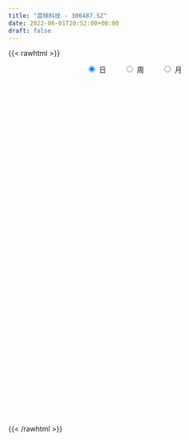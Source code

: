 ```yaml
---
title: "蓝晓科技 - 300487.SZ"
date: 2022-06-01T20:52:00+08:00
draft: false
---
```

{{< rawhtml >}}
    <div style="text-align: center">
        <label style="padding: 1rem;"><input style="margin-right: .5rem" type="radio" name="period" value="D" checked onclick="period_change(this)">日</label>
        <label style="padding: 1rem;"><input style="margin-right: .5rem" type="radio" name="period" value="W" onclick="period_change(this)">周</label>
        <label style="padding: 1rem;"><input style="margin-right: .5rem" type="radio" name="period" value="M" onclick="period_change(this)">月</label>
    </div>
    <div id="chart" style="height: 700px;"></div> 
    <script type="text/javascript">
        const D_v = [114498.99,100311.75,147944.55,95853.86,79304.68,119587.84,95686.63,114586.66,89251.21,62054.73,85224.21,63171.12,60926.54,47032.12,80107.18,76719.4,34357.81,42744.27,44156.99,45708.18,32658.86,43012.79,118426.34,130084.79,93313.75,105954.75,90252.84,59513.84,88382.6,102360.39,106348.4,113520.11,87802.78,83809.76,100809.7,88417.28,84600.89,52887.78,55228.02,85819.55,56858.49,46135.42,90050.79,93950.81,72737.09,58784.9,86623.64,74535.89,52187.47,58615.54,108465.45,93866.81,66462.56,49807.75,51938.52,71746.1,84319.09,46334.32,53462.08,129912.55,66948.28,71185.25,62251.58,108034.22,106673.92,112656.55,58395.36,207100.11,135040.38,108127.91,104306.79,56679.83,104930.89,67011.51,57835.28,45292.82,44042.7,71178.13,42953.11,53614.19,40679.64,51925.72,56331.89,57437.08,30854.55,42629.06,51355.26,35273.5,41367.78,23854.84,43079.79,40144.45,28739.52,22425.0,30828.08,19473.0,20566.33,37879.51,52622.73,37358.19,45221.58,45509.29,30453.88,27669.43,41200.4,25634.7,25823.16,20768.0,20925.71,27827.5,21039.15,16936.0,18949.33,36327.6,30817.52,33611.26,35956.7,56872.23,50666.27,26132.71,77433.47,73284.92,52905.35,45745.41,35836.55,25567.4,18683.63,81517.69,41041.94,25716.35,27705.0,22568.81,19216.86,19691.31,38752.14,24475.68,29021.0,48532.99,32715.06,32653.9,17434.46,16005.0,16730.2,17670.03,16360.69,15511.42,26673.36,21367.53,14047.01,64953.9,72983.14,50210.26,59617.89,118385.53,53710.0,38101.55,40174.12,31449.75,65525.32,34273.63,55840.49,49624.38,40609.76,26482.47,42797.83,23542.57,24429.13,26133.8,21483.88,30468.12,26232.02,21797.06,20431.0,39538.5,26595.81,22392.57,24748.4,26739.02,19907.5,24126.86,30667.05,16383.13,16967.33,58482.99,44907.4,41680.64,25956.57,27634.0,22875.0,18278.0,25841.54,26390.42,21724.99,27864.1,37273.39,29313.72,20555.48,15809.74,20673.53,30743.94,25748.01,18947.32,18265.85,17885.41,9098.98,19386.43,13704.45,15823.64,15310.96,17054.8,17454.46,18897.3,27616.12,31528.23,19441.59,34119.71,17505.0,17469.59,14731.0,13098.68,16829.95,18260.95,11865.06,18366.02,15397.55,33542.78,26415.96,36874.57,37134.29,38665.68,27452.49,23445.7,20686.26,19052.26,22948.5,16431.0,10997.79,14979.82,25883.48,17729.91,11413.34,12886.38,20157.25,20157.41,17200.92,18124.53,17886.37,15059.62,15901.38,32023.09]
const D_histogram = [0.0,0.0097066667,-0.1172577246,-0.1604757961,-0.2253892992,-0.1045811929,0.0619619275,-0.0344449804,-0.2512900738,-0.3683612043,-0.2306502562,-0.0572625671,-0.0852824007,-0.0640061206,-0.041493868,-0.1340813203,-0.2274027352,-0.3794893797,-0.3135415077,-0.1676915674,-0.0777755035,-0.0418002031,0.5401139197,0.9203902931,0.898282785,1.2563366957,1.4372100105,1.4832768065,1.4559719653,1.3816345068,1.4799232758,1.1178151162,0.9878097878,0.8944736135,0.8794268427,0.7311904076,0.3786697331,-0.0284352378,-0.1615437004,-0.1731021273,-0.3460572363,-0.4432235426,-0.2126670698,0.1511991066,0.1739599777,0.013905535,-0.4507653514,-0.8259049017,-0.8268513306,-0.6653486939,-0.2638800603,-0.3779716532,-0.2698706171,-0.3236628692,-0.3937271888,-0.4258455529,-0.7568300009,-0.8723840232,-0.8139895702,-0.5229780279,-0.4449920992,-0.5767801373,-0.4908750378,-0.0701298914,0.1917156639,0.3000379122,0.3036600829,1.0411136122,1.0794653271,1.0630656942,0.7815143925,0.5717895446,-0.02484959,-0.3110902725,-0.7191274215,-0.9321734513,-0.9733275383,-0.8076108428,-0.8143367865,-0.679484821,-0.6788354431,-0.5602861492,-0.3643147942,-0.520123632,-0.5499259196,-0.6891381678,-0.8702912005,-0.9926447001,-1.1659150161,-1.2443016677,-1.4034801086,-1.1943867726,-1.0693951376,-0.9259396398,-0.8541531438,-0.6873902644,-0.4741955913,-0.1831983852,0.269055936,0.6419639354,0.900565641,0.9035497154,0.930653603,1.0171327739,1.0519060742,0.962492921,0.7465474258,0.5899391498,0.4841456577,0.3025549468,0.1173854238,0.0104858503,-0.0701171068,0.0478092913,0.185740376,0.2029246425,0.3033801618,0.5245270486,0.506917515,0.3567798588,0.5934008407,0.8531022604,0.9103541882,0.9976524779,0.904037802,0.7794005259,0.6489659662,0.795635853,0.8408335564,0.7407338669,0.5146288803,0.2794488604,0.1623681166,-0.031435613,-0.3777323334,-0.4406052717,-0.6036905793,-0.4770185055,-0.3164199572,-0.2057021296,-0.2149232331,-0.2361625645,-0.3017714582,-0.3855685084,-0.4746451992,-0.4618773136,-0.3908077199,-0.4628565835,-0.4696017329,-0.1273097048,0.1297169486,0.3144579997,0.5327460758,0.7044118385,0.6670449846,0.5354814881,0.2329504754,0.0154145529,0.1239366622,0.1778937883,0.3568581438,0.6044008464,0.7553563408,0.8399478125,0.635900064,0.426009837,0.1361888609,0.1165699077,-0.0721835815,-0.3319289421,-0.5765383309,-0.7598778701,-0.9040399828,-1.1908547202,-1.203306103,-1.1770301685,-1.128557776,-1.0707941729,-0.9346148108,-0.7052251395,-0.3698778665,-0.1963593546,0.0083589847,0.4469350374,0.7170385817,0.565414582,0.4767650844,0.4045034193,0.2307374094,0.1216428207,-0.1034828254,-0.3689967749,-0.5959962306,-0.8786627643,-0.9903081092,-0.9460437607,-0.8384861258,-0.8231561506,-0.8484844996,-0.7441745639,-0.6436025784,-0.5825936458,-0.4302344027,-0.3405693884,-0.2552080522,-0.1561305092,-0.1349358061,-0.2094683358,-0.1928292929,-0.1063702755,-0.1267923843,-0.1197934307,-0.2230239707,-0.2769010847,-0.3306526902,-0.5271200691,-0.5798804801,-0.6429629742,-0.6628981463,-0.6299719609,-0.4825679565,-0.3051384797,-0.216068056,-0.2280057036,-0.2433061957,-0.4006501402,-0.5528321212,-0.292793572,-0.0212775236,0.3007791986,0.4673182036,0.6217640174,0.7646177052,0.9214281175,1.0643938154,1.1528129577,1.1587460463,1.1210286008,1.2271137212,1.1742788054,1.0997611871,1.0583188985,1.0606294745,0.8412143869,0.6603469348,0.6072091791,0.4951007696,0.3879976317,0.3399500475,0.3709110598]
const D_fast = [0.0,0.0121333333,-0.1441454891,-0.2274825096,-0.3487433376,-0.2540805294,-0.0720469272,-0.1770650802,-0.456732692,-0.6658941236,-0.5858457395,-0.4267736923,-0.476114126,-0.4708393761,-0.4587005905,-0.5848083728,-0.7349804716,-0.9819394609,-0.9943769659,-0.8904499174,-0.8199777294,-0.7944524797,-0.077509877,0.5328640697,0.7353272578,1.4074653425,1.9476411599,2.3645271574,2.7012153076,2.9722864759,3.4405560638,3.3579016833,3.4748488018,3.6051310309,3.8099409707,3.8445021375,3.5866488963,3.1724351159,2.9989407282,2.9441067695,2.6846373514,2.4766651595,2.6540548648,3.0557208179,3.1219716834,2.9653936244,2.3880314002,1.8064156244,1.5987563628,1.5939218261,1.9294204446,1.7208359384,1.7614693203,1.6267613508,1.458265234,1.3196854817,0.7994935336,0.4658435054,0.3207405659,0.4810076012,0.4477455051,0.1717624327,0.1349487727,0.5381614462,0.8479359176,1.0312676439,1.1108048353,2.1085367677,2.4167548143,2.666121605,2.5799489014,2.5131714396,1.9103199075,1.546306657,0.9584876526,0.51239826,0.2279122884,0.1917262732,-0.0185838671,-0.0536031068,-0.2226625897,-0.2441848331,-0.1392921767,-0.4251319225,-0.59241569,-0.9039124801,-1.302638313,-1.6731529876,-2.1379020577,-2.5273641261,-3.0374125942,-3.1269159514,-3.2692731007,-3.3573025129,-3.4990543028,-3.5041389896,-3.4094932143,-3.1642956045,-2.6447772993,-2.111378316,-1.6276352002,-1.3987636969,-1.1389964086,-0.7982340441,-0.5004842254,-0.3492741482,-0.378582787,-0.3877062756,-0.3724633533,-0.4784153275,-0.6342384945,-0.7385166054,-0.8366488392,-0.7067701183,-0.5224039396,-0.4544885125,-0.2781879527,0.0740906962,0.1832105414,0.1222678498,0.5072390419,0.9802160267,1.2650565016,1.6017679108,1.7341626853,1.8043755407,1.8361824726,2.1817613227,2.4371674152,2.5222511924,2.4248034258,2.259485621,2.1829969064,1.9813342736,1.5406044698,1.3675802136,1.0535722612,1.0609897086,1.1424832675,1.2017755628,1.138823651,1.0585436785,0.9174919202,0.737302743,0.5295647524,0.4268633095,0.4002309733,0.2124679637,0.0883223812,0.3987869831,0.6882428736,0.9515984247,1.3030730197,1.650841742,1.7802361342,1.7825430098,1.5382496159,1.3245673316,1.4640736065,1.5625041797,1.8306830711,2.2293259853,2.5691205649,2.8636989898,2.8186262573,2.7152384895,2.4594647286,2.4689882524,2.2621888678,1.9194612717,1.5307173002,1.1574082934,0.7872361851,0.2027077676,-0.1105701409,-0.3785517485,-0.6122188001,-0.8221537402,-0.9196280809,-0.8665446944,-0.623666888,-0.4992382147,-0.2924301292,0.2578796828,0.7072428725,0.6969725183,0.7275142918,0.7563784815,0.640296824,0.5616129405,0.310616588,-0.0471465552,-0.4231450686,-0.9254772933,-1.2846996655,-1.4769462572,-1.5790101537,-1.7694692162,-2.0069186901,-2.0886523953,-2.1489810545,-2.2336205333,-2.1888198909,-2.1842972237,-2.1627379006,-2.1026929848,-2.1152322333,-2.242131847,-2.2737001272,-2.2138336787,-2.2659538836,-2.2889032877,-2.4478898204,-2.5709922056,-2.7074069836,-3.0356543798,-3.2333849109,-3.4572081485,-3.6428678572,-3.7674346619,-3.7406726467,-3.6395277898,-3.6044743801,-3.6734134536,-3.7495404946,-4.0070469742,-4.2974369855,-4.1105968293,-3.8444001618,-3.4471486399,-3.1637800841,-2.8538932659,-2.5198851517,-2.1327177101,-1.7236535583,-1.3470311766,-1.0514115764,-0.8088718717,-0.396008321,-0.1552735355,0.045149143,0.268286579,0.5357545237,0.5266430327,0.5108623144,0.6095268534,0.6211936364,0.6110899064,0.6480298341,0.7717186113]
const D_slow = [0.0,0.0024266667,-0.0268877645,-0.0670067135,-0.1233540383,-0.1494993365,-0.1340088547,-0.1426200998,-0.2054426182,-0.2975329193,-0.3551954833,-0.3695111251,-0.3908317253,-0.4068332554,-0.4172067224,-0.4507270525,-0.5075777363,-0.6024500813,-0.6808354582,-0.72275835,-0.7422022259,-0.7526522767,-0.6176237967,-0.3875262234,-0.1629555272,0.1511286467,0.5104311494,0.881250351,1.2452433423,1.590651969,1.960632788,2.240086567,2.487039014,2.7106574174,2.930514128,3.1133117299,3.2079791632,3.2008703537,3.1604844286,3.1172088968,3.0306945877,2.9198887021,2.8667219346,2.9045217113,2.9480117057,2.9514880894,2.8387967516,2.6323205262,2.4256076935,2.25927052,2.1933005049,2.0988075916,2.0313399374,1.9504242201,1.8519924229,1.7455310346,1.5563235344,1.3382275286,1.1347301361,1.0039856291,0.8927376043,0.74854257,0.6258238105,0.6082913377,0.6562202536,0.7312297317,0.8071447524,1.0674231555,1.3372894872,1.6030559108,1.7984345089,1.9413818951,1.9351694976,1.8573969294,1.6776150741,1.4445717112,1.2012398267,0.999337116,0.7957529194,0.6258817141,0.4561728534,0.3161013161,0.2250226175,0.0949917095,-0.0424897704,-0.2147743123,-0.4323471125,-0.6805082875,-0.9719870415,-1.2830624584,-1.6339324856,-1.9325291788,-2.1998779632,-2.4313628731,-2.644901159,-2.8167487251,-2.935297623,-2.9810972193,-2.9138332353,-2.7533422514,-2.5282008412,-2.3023134123,-2.0696500116,-1.8153668181,-1.5523902995,-1.3117670693,-1.1251302128,-0.9776454254,-0.856609011,-0.7809702743,-0.7516239183,-0.7490024557,-0.7665317324,-0.7545794096,-0.7081443156,-0.657413155,-0.5815681145,-0.4504363524,-0.3237069736,-0.2345120089,-0.0861617988,0.1271137663,0.3547023134,0.6041154329,0.8301248834,1.0249750148,1.1872165064,1.3861254696,1.5963338588,1.7815173255,1.9101745455,1.9800367606,2.0206287898,2.0127698865,1.9183368032,1.8081854853,1.6572628404,1.5380082141,1.4589032248,1.4074776924,1.3537468841,1.294706243,1.2192633784,1.1228712513,1.0042099515,0.8887406231,0.7910386932,0.6753245473,0.5579241141,0.5260966879,0.558525925,0.637140425,0.7703269439,0.9464299035,1.1131911497,1.2470615217,1.3052991405,1.3091527787,1.3401369443,1.3846103914,1.4738249273,1.6249251389,1.8137642241,2.0237511772,2.1827261932,2.2892286525,2.3232758677,2.3524183447,2.3343724493,2.2513902138,2.107255631,1.9172861635,1.6912761678,1.3935624878,1.092735962,0.7984784199,0.5163389759,0.2486404327,0.01498673,-0.1613195549,-0.2537890215,-0.3028788602,-0.300789114,-0.1890553546,-0.0097957092,0.1315579363,0.2507492074,0.3518750622,0.4095594146,0.4399701198,0.4140994134,0.3218502197,0.172851162,-0.046814529,-0.2943915563,-0.5309024965,-0.7405240279,-0.9463130656,-1.1584341905,-1.3444778315,-1.5053784761,-1.6510268875,-1.7585854882,-1.8437278353,-1.9075298484,-1.9465624756,-1.9802964272,-2.0326635111,-2.0808708344,-2.1074634032,-2.1391614993,-2.169109857,-2.2248658497,-2.2940911208,-2.3767542934,-2.5085343107,-2.6535044307,-2.8142451743,-2.9799697108,-3.1374627011,-3.2581046902,-3.3343893101,-3.3884063241,-3.44540775,-3.5062342989,-3.606396834,-3.7446048643,-3.8178032573,-3.8231226382,-3.7479278385,-3.6310982876,-3.4756572833,-3.284502857,-3.0541458276,-2.7880473737,-2.4998441343,-2.2101576227,-1.9299004725,-1.6231220422,-1.3295523409,-1.0546120441,-0.7900323195,-0.5248749509,-0.3145713541,-0.1494846204,0.0023176743,0.1260928668,0.2230922747,0.3080797866,0.4008075515]
const D_data = [['2021-05-21', 47.5535, 46.4227, 45.8011, 48.8959],['2021-05-24', 45.6358, 46.5748, 45.6291, 47.7651],['2021-05-25', 46.2904, 44.4983, 42.6864, 46.9517],['2021-05-26', 44.3, 44.9679, 43.2948, 45.5498],['2021-05-27', 44.9679, 44.2338, 41.6614, 44.9679],['2021-05-28', 44.6504, 46.5616, 44.042, 48.4066],['2021-05-31', 47.2162, 47.8775, 46.4888, 49.5704],['2021-06-01', 48.5719, 44.7629, 44.1479, 50.1259],['2021-06-02', 44.0751, 42.2632, 41.3307, 44.0751],['2021-06-03', 42.6004, 42.3227, 41.377, 43.7511],['2021-06-04', 42.607, 45.2853, 42.0582, 46.6145],['2021-06-07', 46.0722, 46.4095, 44.4587, 47.203],['2021-06-08', 46.2971, 44.1677, 43.5659, 46.6674],['2021-06-09', 44.3925, 44.6504, 43.5725, 44.8224],['2021-06-10', 46.2904, 44.6835, 44.247, 46.7533],['2021-06-11', 42.984, 42.9179, 40.848, 43.1229],['2021-06-15', 42.6666, 42.1904, 41.4498, 42.984],['2021-06-16', 42.1243, 40.4645, 40.4182, 42.5541],['2021-06-17', 40.5835, 42.5938, 40.5835, 43.3345],['2021-06-18', 43.103, 43.8767, 41.7804, 44.3661],['2021-06-21', 43.6982, 43.6122, 42.6533, 44.624],['2021-06-22', 44.2206, 43.1229, 41.992, 44.2867],['2021-06-23', 43.9759, 51.7461, 43.9759, 51.7461],['2021-06-24', 53.6973, 52.3451, 50.1378, 55.6991],['2021-06-25', 52.186, 48.9645, 47.725, 52.8687],['2021-06-28', 49.0308, 55.5068, 49.0308, 56.8657],['2021-06-29', 55.3676, 55.878, 53.7901, 56.8723],['2021-06-30', 55.6792, 56.0769, 53.3592, 56.2691],['2021-07-01', 57.1043, 56.5409, 56.0636, 64.7138],['2021-07-02', 56.5475, 57.0181, 54.7578, 60.9024],['2021-07-05', 57.6743, 60.6505, 56.6801, 63.4676],['2021-07-06', 59.9612, 55.5068, 54.3535, 60.1203],['2021-07-07', 52.8289, 58.2643, 52.2324, 59.8419],['2021-07-08', 59.0531, 59.2453, 57.6743, 62.8048],['2021-07-09', 59.7623, 61.0482, 58.5162, 63.3019],['2021-07-12', 59.59, 60.0142, 56.3487, 60.9753],['2021-07-13', 58.9934, 56.9916, 54.7181, 59.7888],['2021-07-14', 56.342, 54.844, 54.5391, 56.6734],['2021-07-15', 55.1224, 57.1905, 53.5581, 57.5882],['2021-07-16', 56.342, 58.6355, 55.2152, 62.6258],['2021-07-19', 59.5767, 56.342, 55.7057, 59.6297],['2021-07-20', 55.414, 56.6668, 54.2872, 57.2302],['2021-07-21', 56.6668, 61.2869, 56.0835, 62.8379],['2021-07-22', 61.8768, 64.959, 59.2983, 67.4049],['2021-07-23', 64.4155, 62.2811, 62.016, 67.0205],['2021-07-26', 62.9771, 60.1136, 58.947, 64.2962],['2021-07-27', 59.9347, 54.8374, 54.7512, 62.8379],['2021-07-28', 53.1338, 53.5581, 49.7202, 55.0163],['2021-07-29', 54.4861, 56.9253, 54.3535, 57.5882],['2021-07-30', 56.3221, 59.1326, 56.3221, 59.9744],['2021-08-02', 60.9621, 63.6135, 60.8494, 70.6993],['2021-08-03', 61.3134, 57.9793, 57.0446, 62.5927],['2021-08-04', 58.019, 60.7831, 57.3363, 61.7111],['2021-08-05', 60.7234, 58.947, 57.9395, 60.75],['2021-08-06', 58.9271, 58.3902, 57.7009, 60.7301],['2021-08-09', 57.0844, 58.5162, 54.1082, 58.7216],['2021-08-10', 57.1109, 53.5448, 52.9085, 58.3571],['2021-08-11', 55.1356, 54.5855, 53.1935, 55.4207],['2021-08-12', 54.3535, 56.11, 53.0477, 57.5816],['2021-08-13', 55.8383, 59.59, 55.2483, 66.0395],['2021-08-16', 59.7358, 57.6677, 56.7265, 60.6505],['2021-08-17', 57.5749, 54.5987, 54.0883, 58.1847],['2021-08-18', 54.4993, 56.8723, 54.4993, 58.4631],['2021-08-19', 56.0239, 62.3077, 55.1555, 62.4932],['2021-08-20', 58.5361, 62.3077, 58.5361, 63.05],['2021-08-23', 64.2962, 61.6846, 61.3134, 65.2573],['2021-08-24', 61.5255, 61.0284, 59.1923, 62.3739],['2021-08-25', 61.9762, 72.9132, 61.7973, 73.2314],['2021-08-26', 70.2618, 67.279, 66.6162, 71.2892],['2021-08-27', 66.5167, 67.7231, 65.2905, 69.5791],['2021-08-30', 67.9286, 64.5746, 63.3682, 68.2733],['2021-08-31', 64.2896, 64.9524, 62.427, 64.959],['2021-09-01', 65.6882, 58.4101, 58.198, 66.1522],['2021-09-02', 57.5352, 60.0407, 56.9253, 61.4327],['2021-09-03', 58.9802, 56.468, 54.3535, 59.928],['2021-09-06', 57.0049, 56.7861, 53.7635, 57.3297],['2021-09-07', 56.3487, 57.6743, 55.7521, 57.9859],['2021-09-08', 57.0049, 60.0473, 56.9386, 62.586],['2021-09-09', 59.6563, 57.7937, 57.0712, 61.3863],['2021-09-10', 57.2501, 59.4176, 55.593, 60.0672],['2021-09-13', 59.0597, 57.6346, 56.5541, 59.3182],['2021-09-14', 57.0049, 58.9934, 55.414, 60.3324],['2021-09-15', 59.6563, 60.4848, 57.734, 61.4924],['2021-09-16', 59.6496, 55.8515, 55.825, 59.696],['2021-09-17', 55.6726, 56.5011, 54.9368, 57.2568],['2021-09-22', 56.9717, 54.1546, 53.6906, 56.9717],['2021-09-23', 54.4662, 52.0865, 52.0335, 55.0097],['2021-09-24', 52.7494, 51.1718, 50.7741, 52.988],['2021-09-27', 51.132, 48.7458, 47.957, 52.0335],['2021-09-28', 48.5005, 48.1227, 47.8974, 49.6009],['2021-09-29', 47.725, 45.1929, 44.888, 48.0564],['2021-09-30', 45.8889, 48.6464, 45.6702, 48.9513],['2021-10-08', 49.1104, 47.2942, 47.0489, 49.5942],['2021-10-11', 47.4864, 47.1218, 46.1474, 48.7789],['2021-10-12', 47.1947, 45.7298, 44.4174, 47.5129],['2021-10-13', 45.942, 46.5584, 45.4713, 46.8633],['2021-10-14', 46.3861, 47.2942, 45.7762, 48.2951],['2021-10-15', 47.6919, 48.9513, 46.3993, 49.4153],['2021-10-18', 49.3357, 52.6036, 49.0507, 53.2664],['2021-10-19', 51.8943, 53.8099, 51.6491, 54.1414],['2021-10-20', 52.5307, 54.3336, 51.9937, 55.8979],['2021-10-21', 54.8838, 52.2191, 51.7551, 55.5466],['2021-10-22', 52.4379, 53.0278, 51.4701, 54.612],['2021-10-25', 53.0278, 54.5855, 52.9946, 54.95],['2021-10-26', 54.3535, 54.8572, 54.2209, 57.3363],['2021-10-27', 54.5523, 53.7569, 53.2266, 55.3478],['2021-10-28', 54.0419, 51.8545, 51.5894, 54.4728],['2021-10-29', 52.4047, 51.9739, 51.132, 53.1604],['2021-11-01', 52.1793, 52.1992, 51.1055, 52.6964],['2021-11-02', 52.3649, 50.6681, 50.0317, 53.7304],['2021-11-03', 50.9398, 49.687, 49.3954, 50.9398],['2021-11-04', 49.9654, 49.8196, 49.4352, 50.509],['2021-11-05', 49.6473, 49.5081, 48.8651, 50.6879],['2021-11-08', 49.1766, 51.9805, 49.0043, 52.3583],['2021-11-09', 51.9871, 52.9151, 51.0459, 53.2929],['2021-11-10', 52.8554, 51.8811, 51.1718, 53.9027],['2021-11-11', 51.7816, 53.3592, 51.4303, 53.8895],['2021-11-12', 53.2134, 56.004, 52.9018, 57.5683],['2021-11-15', 56.4547, 53.9226, 51.7021, 56.5608],['2021-11-16', 53.684, 52.1131, 51.9672, 54.2673],['2021-11-17', 52.2721, 57.555, 52.2721, 58.2311],['2021-11-18', 57.8599, 59.7756, 56.6271, 61.1278],['2021-11-19', 59.643, 58.841, 58.6554, 62.1419],['2021-11-22', 59.6563, 60.4451, 58.3306, 61.6912],['2021-11-23', 60.571, 59.0266, 58.662, 61.3797],['2021-11-24', 58.662, 58.8542, 58.198, 59.6496],['2021-11-25', 59.7491, 58.8211, 58.3969, 60.3191],['2021-11-26', 60.2793, 63.1031, 59.6629, 66.2185],['2021-11-29', 61.3134, 63.2224, 61.0814, 63.7394],['2021-11-30', 63.2091, 62.1287, 61.8039, 64.1636],['2021-12-01', 61.5984, 60.4318, 59.9214, 62.5065],['2021-12-02', 59.9413, 59.6629, 58.5095, 60.4451],['2021-12-03', 59.6629, 60.6505, 58.947, 61.5387],['2021-12-06', 60.6373, 59.1856, 59.0199, 61.5719],['2021-12-07', 59.1856, 55.9244, 55.0163, 60.7168],['2021-12-08', 56.2095, 58.3041, 56.2095, 58.4167],['2021-12-09', 58.9868, 56.2625, 55.7587, 58.9868],['2021-12-10', 56.2625, 59.59, 55.3544, 60.2396],['2021-12-13', 59.6099, 60.6903, 58.0654, 61.0748],['2021-12-14', 60.4782, 60.7964, 59.6695, 62.7385],['2021-12-15', 60.4384, 59.5966, 59.5502, 62.1751],['2021-12-16', 59.8883, 59.3712, 58.662, 60.8428],['2021-12-17', 60.2396, 58.5427, 58.3438, 60.571],['2021-12-20', 59.1724, 57.8003, 57.0513, 59.3248],['2021-12-21', 57.0977, 57.0712, 56.0504, 58.2444],['2021-12-22', 57.2501, 57.8997, 57.1308, 59.1392],['2021-12-23', 58.3306, 58.6355, 57.9196, 60.6837],['2021-12-24', 58.4565, 56.6005, 55.5996, 59.2122],['2021-12-27', 56.342, 56.9187, 56.0106, 57.8003],['2021-12-28', 56.1763, 62.0425, 56.1763, 62.4402],['2021-12-29', 63.2688, 62.6788, 61.4592, 65.0916],['2021-12-30', 62.8048, 63.2356, 61.141, 64.621],['2021-12-31', 64.0443, 65.191, 63.6333, 65.8738],['2022-01-04', 72.9132, 66.2847, 65.9533, 72.9132],['2022-01-05', 66.2847, 64.727, 63.0036, 67.1464],['2022-01-06', 64.3161, 63.7394, 62.3077, 65.2905],['2022-01-07', 63.6333, 60.909, 60.7698, 63.6333],['2022-01-10', 60.392, 60.8494, 59.3779, 62.8379],['2022-01-11', 63.7261, 64.8861, 63.3019, 67.5707],['2022-01-12', 66.351, 64.959, 64.0311, 67.9485],['2022-01-13', 65.2308, 67.5773, 62.9771, 68.903],['2022-01-14', 68.2401, 70.2022, 67.6104, 71.2561],['2022-01-17', 71.1036, 70.865, 69.6321, 72.9132],['2022-01-18', 70.5866, 71.5875, 69.0687, 72.7608],['2022-01-19', 70.8584, 68.5384, 66.8216, 72.2437],['2022-01-20', 67.9021, 68.0877, 66.8283, 68.9361],['2022-01-21', 66.9476, 66.2847, 65.5689, 69.599],['2022-01-24', 65.9599, 69.2675, 65.9599, 70.9247],['2022-01-25', 68.3992, 66.9343, 66.5035, 70.527],['2022-01-26', 68.1407, 64.9922, 63.8123, 68.8566],['2022-01-27', 65.9732, 63.7593, 63.0368, 67.0735],['2022-01-28', 65.5821, 63.1163, 62.6788, 65.602],['2022-02-07', 65.0386, 62.3077, 61.9895, 65.4562],['2022-02-08', 62.5728, 58.7283, 57.27, 62.9639],['2022-02-09', 58.3306, 60.571, 57.3429, 60.8428],['2022-02-10', 59.7955, 60.2727, 59.3248, 61.2736],['2022-02-11', 60.054, 59.9214, 59.126, 62.9307],['2022-02-14', 59.6297, 59.4972, 58.3306, 61.1808],['2022-02-15', 60.1534, 60.2197, 58.9934, 60.6373],['2022-02-16', 60.6505, 61.7111, 60.2528, 62.5131],['2022-02-17', 61.6448, 64.1106, 60.8428, 65.5423],['2022-02-18', 63.6267, 63.1959, 62.6391, 63.9648],['2022-02-21', 62.997, 64.495, 62.4932, 64.6939],['2022-02-22', 67.743, 69.3206, 66.2847, 70.2618],['2022-02-23', 68.5119, 69.5857, 66.8283, 70.2618],['2022-02-24', 67.9419, 65.1446, 63.872, 68.7837],['2022-02-25', 66.351, 65.7279, 65.1513, 67.4779],['2022-02-28', 65.3302, 65.8937, 63.1097, 66.6162],['2022-03-01', 66.0859, 64.2631, 64.1305, 66.119],['2022-03-02', 64.0973, 64.5083, 62.9771, 64.8265],['2022-03-03', 64.6077, 62.2149, 62.0823, 64.6276],['2022-03-04', 60.982, 60.2396, 59.7358, 62.9042],['2022-03-07', 60.9886, 59.0332, 58.3372, 61.3465],['2022-03-08', 60.3191, 56.3685, 55.6792, 60.7036],['2022-03-09', 57.3363, 56.6668, 54.0552, 57.734],['2022-03-10', 58.9934, 57.6014, 56.3487, 59.4508],['2022-03-11', 55.6792, 57.9991, 55.6792, 58.0522],['2022-03-14', 56.9253, 56.3884, 55.6792, 57.6478],['2022-03-15', 55.7322, 55.0296, 55.0163, 58.1317],['2022-03-16', 56.2757, 56.0504, 53.0278, 56.5475],['2022-03-17', 56.7265, 55.7985, 55.6792, 57.5352],['2022-03-18', 55.8117, 55.023, 53.8762, 55.9708],['2022-03-21', 55.2152, 56.0968, 54.6584, 57.0314],['2022-03-22', 56.0239, 55.4008, 55.023, 56.8723],['2022-03-23', 55.4207, 55.3146, 54.7512, 55.8714],['2022-03-24', 55.3478, 55.5466, 53.4984, 56.4746],['2022-03-25', 55.5201, 54.4993, 54.1546, 56.0901],['2022-03-28', 53.8961, 52.7295, 52.1528, 54.3535],['2022-03-29', 53.3128, 53.2598, 52.6964, 54.6849],['2022-03-30', 53.2996, 53.9955, 52.9284, 54.9169],['2022-03-31', 54.1215, 52.4379, 52.0335, 54.1215],['2022-04-01', 52.3649, 52.3384, 51.8347, 53.5514],['2022-04-06', 52.1992, 50.2438, 49.3888, 52.1992],['2022-04-07', 50.741, 49.9124, 49.4683, 51.7021],['2022-04-08', 49.5545, 49.0441, 48.5801, 50.3698],['2022-04-11', 48.8784, 45.8823, 45.6901, 48.9844],['2022-04-12', 46.1806, 46.1938, 45.2725, 46.7307],['2022-04-13', 46.0613, 44.8681, 44.6892, 46.4722],['2022-04-14', 45.1134, 44.2451, 44.1456, 45.531],['2022-04-15', 43.8871, 43.9866, 42.9658, 44.6096],['2022-04-18', 43.622, 45.0073, 42.5548, 45.3719],['2022-04-19', 45.0802, 45.478, 44.782, 46.2535],['2022-04-20', 45.7365, 44.4041, 44.0727, 45.7365],['2022-04-21', 44.6096, 42.6807, 42.2897, 45.478],['2022-04-22', 42.1969, 41.8787, 41.5075, 42.8929],['2022-04-25', 41.892, 38.8627, 38.7766, 42.6211],['2022-04-26', 39.0351, 37.1791, 37.0929, 40.4337],['2022-04-27', 37.252, 41.7594, 36.4566, 43.0851],['2022-04-28', 41.6268, 42.6741, 40.6591, 43.5292],['2022-04-29', 42.7537, 44.4903, 41.1628, 44.888],['2022-05-05', 43.7479, 43.6485, 43.2176, 44.6096],['2022-05-06', 42.3825, 44.2981, 42.0908, 45.0736],['2022-05-09', 44.2716, 45.0339, 44.1854, 46.8633],['2022-05-10', 44.8085, 46.2469, 44.4041, 46.8501],['2022-05-11', 46.5717, 47.2676, 46.3131, 48.7127],['2022-05-12', 47.0622, 47.725, 46.8103, 48.0167],['2022-05-13', 47.7316, 47.5394, 46.9296, 48.1492],['2022-05-16', 47.9239, 47.5262, 47.2809, 48.9446],['2022-05-17', 47.904, 50.2041, 46.9163, 50.2969],['2022-05-18', 50.1709, 49.1104, 48.8386, 50.3234],['2022-05-19', 48.136, 49.2363, 47.725, 49.6141],['2022-05-20', 49.5545, 50.0715, 48.5536, 50.2438],['2022-05-23', 50.1245, 51.2712, 50.0649, 51.7352],['2022-05-24', 51.1983, 48.6066, 48.4674, 51.7618],['2022-05-25', 49.2032, 48.5735, 48.2619, 50.5222],['2022-05-26', 48.5403, 50.0383, 47.2478, 50.2041],['2022-05-27', 50.5885, 49.3026, 48.7193, 51.3044],['2022-05-30', 49.349, 49.1501, 48.0498, 49.4418],['2022-05-31', 49.5942, 49.7997, 47.493, 50.045],['2022-06-01', 50.02, 51.08, 49.12, 52.76]]
const W_v = [156766.87,132944.13,113647.76,96959.55,237968.22,123429.59,139536.64,252087.38,295497.24,660353.5600000001,270905.87,230788.16,163723.94,101307.42,100462.31,388262.41,172170.98,110523.69,89255.03,75262.7,56363.26,73265.68,58967.61,58893.38,192455.24,752793.3199999999,117654.91,1353935.6899999999,1000541.8,550275.49,365595.73,1430028.49,1016098.72,783261.35,504265.88,189784.02,413234.36,412961.91,939800.47,849945.24,275226.26,487968.78,670257.9299999999,462317.71,287294.41,418402.19,306072.65,473481.55,332648.25,365427.11,279280.13,235540.11,132295.33,140554.06,132877.5,127046.5,87664.14,173522.89,92782.53,117835.9,117891.0,100913.57,129925.22,119129.61,95046.07,120327.97,177693.69,164661.7,222446.56,145416.86,111904.06,91774.74,62543.13,78085.05,36804.5,93713.17,148163.86,86179.12,183825.69,271174.69,247313.57,403989.72,375490.95,282009.74,261498.42,247748.0,177477.27,269831.31,159139.41,108822.65,84711.28,126050.8,102752.3,103235.96,135461.1,78862.31,97784.98,96940.75,130969.51,108190.29,120774.19,133154.86,74683.26,87013.08,87107.27,56156.74,71707.98,114362.74,326727.11,217140.16,152245.14,180970.43,29198.32,180594.59,239126.14,157556.07,147877.22,167451.58,280112.43,175017.18,101186.98,62227.06,116439.86,133128.04,144418.93,113857.54,226259.95,257212.25,125084.23,208892.62,210601.78,319643.71,388446.02,222106.82,182756.57,158641.02,109302.53,118373.22,99328.22,106918.49,116126.83,150774.94,130514.08,199666.95,201576.03,289031.75,219159.17,121385.07,231075.08,122581.32,244827.88,297841.13,326613.52,226774.5,143402.86,305563.72,135941.51,125718.48,206921.98,210554.08,222060.54,176619.71,113273.68,53780.44,21544.52,158577.96,89261.01,148989.42,144428.4,107994.16,96611.01,177868.73,76531.15,103307.8,97836.11,105173.85,95755.06,112712.87,185203.06,164126.83,151732.39,111172.88,45049.81,28677.24,81481.39,135808.88,144645.81,84941.87,85589.24,56806.86,37080.03,72172.75,71696.8,231472.91,180885.01,304324.97,544427.9500000001,543002.6799999999,446803.44,327956.36,166967.25,417496.53,446464.42,492290.7500000001,366953.52,359732.6,330747.44,370541.09,385774.14,415093.2499999999,621320.3100000001,390764.3,257080.95,237228.88,129257.82,148446.86,28739.52,131171.92,211165.67,141095.69,105677.69,193585.31,280422.72,207350.68,136248.96,160473.12,115538.62,97583.03,261812.2,250371.2,236713.57,157861.76,126114.88,133706.28,117823.56,187994.93,121018.96,136731.68,111922.54,78341.12,84541.16,78585.94,96923.98,80719.53,172633.28,50898.19,90115.81,82892.93,93526.48,62984.09]
const W_histogram = [0.0,0.0091642165,0.0102459677,0.0061753447,0.0657257953,0.0823196855,0.1009196536,0.1524827044,0.2166588945,0.307378451,0.2918030732,0.2976515669,0.2109694572,0.1415874117,0.0226348072,0.0541609979,-0.0125546227,-0.0473438255,-0.0597757398,-0.1157231774,-0.1615870928,-0.1896152802,-0.1887297608,-0.1818398376,-0.1244761078,0.3762831939,0.789178416,0.7449030618,0.4971831983,0.3204229557,0.3770488289,0.4269933072,0.5191470164,0.4534615374,0.2500099677,0.6109766345,1.1162774437,1.1702170977,0.8403756763,0.7423231581,0.4085173251,0.3242496238,0.2330232757,0.165433064,-0.0541355423,-0.0569890377,-0.1605065218,-0.1797910447,-0.3544747711,-0.4529086525,-0.4184413481,-0.444332062,-0.495243486,-0.6849795004,-0.786955867,-0.9558069563,-1.0198420152,-0.9841066886,-0.9430885124,-0.876213119,-0.7917167254,-0.6637266002,-0.7416543556,-0.8021540186,-0.8074888458,-0.7088954229,-0.5708400845,-0.3338254432,-0.2088712078,-0.1222314746,-0.0876737253,-0.0806899933,-0.0773930775,-0.0609531656,-0.0182040591,0.0192053395,0.0592019945,0.0827172148,0.2377005562,0.4609948171,0.7068311635,0.8253585786,0.8580898792,0.8346250743,0.8717194408,0.7653819719,0.7238837626,0.5857304453,0.4239309541,0.2091262424,0.1043553688,-0.0959745242,-0.2901422936,-0.4260076471,-0.4229208066,-0.4488979505,-0.4454283102,-0.3677535594,-0.2522521655,-0.178886733,-0.114411802,-0.0401786934,0.0045066456,0.0190976116,-0.079462516,-0.1111294365,-0.1018912843,-0.1280466165,0.1103314098,0.2938482341,0.3274601791,0.3320998696,0.2915936164,0.3596451198,0.3689491665,0.3614817196,0.3074403896,0.2783191561,0.073286574,-0.0725358841,-0.1621221336,-0.2046812303,-0.2385456093,-0.1887685666,-0.159589843,-0.0644155833,0.1100324771,0.1713481325,0.1334140567,0.1049646386,0.1067694721,0.2470933678,0.1821007943,0.0974640027,-0.1302578662,-0.3641566821,-0.5687140301,-0.7051386448,-0.7733225611,-0.7586106491,-0.7995564248,-0.8215322972,-0.7476857176,-0.7119474259,-0.7158531512,-0.6337764716,-0.4474290815,-0.3390416129,-0.1075180727,0.0882568553,0.3702258605,0.6427951126,0.7707999885,0.847393091,0.8824398182,0.9344461632,0.923430976,0.8836280897,1.0908889549,1.3370919121,1.3512076109,1.577703333,1.4787212237,1.3223120231,1.1469066958,0.7273128353,0.3497244433,0.0009960226,-0.2278020283,-0.3457000019,-0.4782831615,-0.5483020598,-0.6079462375,-0.6274618445,-0.7936649094,-0.8197251039,-0.7677946454,-0.7042465832,-0.3988134334,-0.166195668,-0.442172418,-0.7019801745,-0.6853370323,-0.6411662733,-0.6987606801,-0.5956567134,-0.5558235883,-0.5594234428,-0.4950917855,-0.4558454175,-0.4219362018,-0.4546528382,-0.4377543723,0.0041023677,0.27513818,0.7272777714,1.6326263676,2.1213651227,2.2282106294,2.0153818326,1.8210210633,1.9077770671,2.3511059425,2.7325587373,2.6378399192,2.6302456579,2.2380790331,1.7738785698,1.408766486,1.2185588257,1.3173324391,0.5251812084,0.1214551972,-0.3922870456,-1.1011392715,-1.7136753831,-2.1549555691,-2.2688051467,-2.0118878578,-1.8588737517,-1.8648728102,-1.3940585789,-0.8793929837,-0.2712709568,-0.0643491965,-0.0307519366,-0.1066398567,-0.3040401698,0.1056112305,0.0525426941,0.5784500006,0.5952848027,0.3386093509,-0.0785046054,-0.161271583,-0.0771546148,-0.4045085311,-0.7644150278,-1.171059975,-1.426507156,-1.6750265239,-1.9746890928,-2.3987210112,-2.6847730229,-2.5620399779,-2.3626148064,-1.901071867,-1.3403599922,-0.9544915495,-0.5337650476]
const W_fast = [0.0,0.0114552707,0.0150985138,0.012571727,0.0885536264,0.1257274379,0.1695573194,0.2592410463,0.3775819601,0.5451461294,0.6025215198,0.6827829053,0.6488431599,0.6148579673,0.5015640646,0.5466305047,0.4767762285,0.4301510692,0.4027752201,0.3178969881,0.2316362994,0.1562042921,0.1099073713,0.0713373351,0.097582038,0.6924121381,1.3026019642,1.4445523754,1.3211283115,1.2244738078,1.3753618883,1.5320546933,1.7539951566,1.801675062,1.6607259843,2.1744368096,2.9588069798,3.3053009082,3.1855534059,3.2730816772,3.0414051755,3.0381998802,3.005229351,2.9789974053,2.7458949134,2.7287941585,2.585150044,2.52091776,2.2576153408,2.0459542962,1.9758112637,1.8388375343,1.6641152388,1.3031343492,1.0044190159,0.5966161876,0.2776206248,0.0673292793,-0.1274246726,-0.2796025589,-0.3930353467,-0.4309768716,-0.6943182159,-0.9553563835,-1.1625634221,-1.241193855,-1.2458485376,-1.0922902572,-1.0195538238,-0.9634719592,-0.9508326412,-0.9640214075,-0.9800727611,-0.9788711406,-0.9406730489,-0.8984623154,-0.8436651617,-0.7994706378,-0.5850621573,-0.2465191922,0.1760249451,0.5008920048,0.7481457752,0.9333372389,1.1883614656,1.2733694897,1.412842221,1.421121515,1.3653047624,1.2027816113,1.1240995799,0.8997760559,0.6330727131,0.3907054477,0.2880620866,0.1498604551,0.0419730178,0.0277093787,0.0801477312,0.1087914806,0.1446634611,0.2088518963,0.2546638967,0.2740292656,0.155603509,0.0961542294,0.0799195605,0.0217525741,0.287713453,0.5446923358,0.6601693256,0.7478339834,0.7802261343,0.9381889177,1.039730256,1.122633239,1.1454520064,1.185910562,0.9991996233,0.8352431942,0.7051264114,0.611397007,0.5178962257,0.5204811267,0.5097623896,0.5888327535,0.7907889331,0.8949416216,0.89036106,0.8881528016,0.9166500031,1.1187472407,1.0992798658,1.0390090749,0.7787227394,0.453784753,0.1070488975,-0.2056603784,-0.467174935,-0.6421156853,-0.8829505672,-1.1103095138,-1.2233843636,-1.3656329284,-1.5485019415,-1.6248693798,-1.5503792601,-1.5267521948,-1.3221081727,-1.1042690309,-0.7297435605,-0.2964755303,0.0242293427,0.312670718,0.5683273998,0.8539452856,1.0737878424,1.2548919784,1.7348750824,2.3153510176,2.6672686191,3.2881901745,3.5588883711,3.7330571762,3.844378523,3.6066128713,3.3164555901,2.967976175,2.6822276171,2.477904643,2.225750693,2.0186562798,1.8070255427,1.6306444746,1.2660251823,1.0350337118,0.8950155089,0.7825019254,0.9882317169,1.1793005653,0.7927807107,0.3574779106,0.2027867947,0.0866659855,-0.1456185914,-0.191428803,-0.2905515751,-0.4340072902,-0.4934485793,-0.5681635657,-0.6397384004,-0.7861182464,-0.8786583736,-0.4357760417,-0.0959556843,0.53800335,1.851508538,2.8705885739,3.5344867378,3.8255033992,4.0863978957,4.6500981663,5.6812035273,6.7457960065,7.3105371681,7.9605043214,8.1278574549,8.107126634,8.0942061717,8.2086382178,8.6367449409,7.9758890124,7.6025268005,6.9907127962,6.0065757525,4.9656207951,3.9856017169,3.3045508526,3.0584961771,2.7467918452,2.2745745842,2.3968741707,2.69169152,3.2319958077,3.4228302689,3.4487395446,3.3461916604,3.0727813048,3.5088355128,3.4689026499,4.1394224565,4.3050784593,4.1330553452,3.6963152376,3.5732303642,3.6380586787,3.2095776296,2.658567376,1.9591574351,1.347083465,0.6798074661,-0.113527376,-1.1372395471,-2.0944848145,-2.6122617641,-3.0034902942,-3.0172153215,-2.7915934447,-2.6443478894,-2.3570626494]
const W_slow = [0.0,0.0022910541,0.0048525461,0.0063963822,0.0228278311,0.0434077524,0.0686376658,0.1067583419,0.1609230656,0.2377676783,0.3107184466,0.3851313383,0.4378737027,0.4732705556,0.4789292574,0.4924695068,0.4893308512,0.4774948948,0.4625509598,0.4336201655,0.3932233923,0.3458195722,0.2986371321,0.2531771727,0.2220581457,0.3161289442,0.5134235482,0.6996493136,0.8239451132,0.9040508521,0.9983130594,1.1050613862,1.2348481403,1.3482135246,1.4107160165,1.5634601751,1.8425295361,2.1350838105,2.3451777296,2.5307585191,2.6328878504,2.7139502563,2.7722060753,2.8135643413,2.8000304557,2.7857831963,2.7456565658,2.7007088046,2.6120901119,2.4988629488,2.3942526117,2.2831695962,2.1593587247,1.9881138496,1.7913748829,1.5524231438,1.29746264,1.0514359679,0.8156638398,0.59661056,0.3986813787,0.2327497286,0.0473361397,-0.1532023649,-0.3550745764,-0.5322984321,-0.6750084532,-0.758464814,-0.810682616,-0.8412404846,-0.8631589159,-0.8833314142,-0.9026796836,-0.917917975,-0.9224689898,-0.9176676549,-0.9028671563,-0.8821878526,-0.8227627135,-0.7075140093,-0.5308062184,-0.3244665737,-0.109944104,0.0987121646,0.3166420248,0.5079875178,0.6889584584,0.8353910697,0.9413738083,0.9936553689,1.0197442111,0.99575058,0.9232150066,0.8167130949,0.7109828932,0.5987584056,0.487401328,0.3954629382,0.3323998968,0.2876782135,0.259075263,0.2490305897,0.2501572511,0.254931654,0.235066025,0.2072836659,0.1818108448,0.1497991907,0.1773820431,0.2508441016,0.3327091464,0.4157341138,0.4886325179,0.5785437979,0.6707810895,0.7611515194,0.8380116168,0.9075914058,0.9259130493,0.9077790783,0.8672485449,0.8160782373,0.756441835,0.7092496933,0.6693522326,0.6532483368,0.680756456,0.7235934892,0.7569470033,0.783188163,0.809880531,0.871653873,0.9171790715,0.9415450722,0.9089806056,0.8179414351,0.6757629276,0.4994782664,0.3061476261,0.1164949638,-0.0833941424,-0.2887772167,-0.4756986461,-0.6536855025,-0.8326487903,-0.9910929082,-1.1029501786,-1.1877105818,-1.2145901,-1.1925258862,-1.099969421,-0.9392706429,-0.7465706458,-0.534722373,-0.3141124185,-0.0805008777,0.1503568664,0.3712638888,0.6439861275,0.9782591055,1.3160610082,1.7104868415,2.0801671474,2.4107451532,2.6974718271,2.879300036,2.9667311468,2.9669801524,2.9100296454,2.8236046449,2.7040338545,2.5669583396,2.4149717802,2.2581063191,2.0596900917,1.8547588157,1.6628101544,1.4867485086,1.3870451502,1.3454962332,1.2349531287,1.0594580851,0.888123827,0.7278322587,0.5531420887,0.4042279104,0.2652720133,0.1254161526,0.0016432062,-0.1123181482,-0.2178021986,-0.3314654082,-0.4409040013,-0.4398784093,-0.3710938643,-0.1892744215,0.2188821704,0.7492234511,1.3062761085,1.8101215666,2.2653768324,2.7423210992,3.3300975848,4.0132372692,4.672697249,5.3302586634,5.8897784217,6.3332480642,6.6854396857,6.9900793921,7.3194125019,7.450707804,7.4810716033,7.3829998419,7.107715024,6.6792961782,6.140557286,5.5733559993,5.0703840348,4.6056655969,4.1394473944,3.7909327496,3.5710845037,3.5032667645,3.4871794654,3.4794914812,3.4528315171,3.3768214746,3.4032242822,3.4163599558,3.5609724559,3.7097936566,3.7944459943,3.774819843,3.7345019472,3.7152132935,3.6140861607,3.4229824038,3.13021741,2.773590621,2.3548339901,1.8611617168,1.2614814641,0.5902882083,-0.0502217861,-0.6408754878,-1.1161434545,-1.4512334526,-1.6898563399,-1.8232976018]
const W_data = [['2017-07-21', 11.5078, 10.2349, 10.124, 11.5078],['2017-07-28', 10.2806, 10.3785, 9.8498, 10.6592],['2017-08-04', 10.3785, 10.3133, 10.0391, 10.5417],['2017-08-11', 10.2676, 10.248, 10.124, 10.496],['2017-08-18', 10.3459, 11.2271, 10.3002, 11.7232],['2017-08-25', 11.2597, 10.9595, 10.8028, 11.338],['2017-09-01', 10.9529, 11.1618, 10.9334, 11.3837],['2017-09-08', 11.1488, 11.8798, 11.1488, 12.1931],['2017-09-15', 11.8407, 12.5195, 11.795, 12.6827],['2017-09-22', 12.6109, 13.5117, 12.4151, 14.7649],['2017-09-29', 13.1722, 12.6631, 12.278, 13.3093],['2017-10-13', 12.6762, 13.1918, 12.6762, 13.8185],['2017-10-20', 13.0547, 12.0756, 11.6383, 13.244],['2017-10-27', 12.0495, 12.0756, 11.7558, 12.3367],['2017-11-03', 12.0234, 11.077, 10.9399, 12.2062],['2017-11-10', 11.7493, 12.8263, 11.5273, 13.1788],['2017-11-17', 12.6957, 11.5861, 11.4229, 12.9895],['2017-11-24', 11.2858, 11.7558, 11.2858, 12.1736],['2017-12-01', 11.8015, 11.932, 11.5404, 12.1409],['2017-12-08', 11.932, 11.1944, 10.9007, 11.9386],['2017-12-15', 11.0965, 10.9921, 10.9725, 11.3968],['2017-12-22', 11.1618, 10.9268, 10.8811, 11.3511],['2017-12-29', 11.0378, 11.1096, 10.6396, 11.2271],['2018-01-05', 11.0639, 11.0965, 11.0052, 11.3772],['2018-01-12', 11.1683, 11.8145, 10.9072, 12.1931],['2018-01-19', 12.996, 19.0273, 12.7937, 19.0273],['2018-01-26', 19.5821, 20.9333, 19.2558, 20.9333],['2018-02-02', 22.4411, 16.9059, 16.9059, 23.0286],['2018-02-09', 16.5143, 14.1709, 14.0991, 16.9385],['2018-02-14', 14.3472, 14.3602, 14.0665, 16.3119],['2018-02-23', 14.667, 17.3759, 14.667, 17.3759],['2018-03-02', 18.2766, 18.0547, 17.3498, 20.0064],['2018-03-09', 18.0678, 19.5168, 17.9503, 20.744],['2018-03-16', 19.4516, 18.1853, 17.8981, 21.3315],['2018-03-23', 18.0351, 16.2075, 16.2075, 18.7336],['2018-03-30', 15.4046, 24.2688, 15.4046, 24.2688],['2018-04-04', 26.697, 29.3667, 26.697, 29.3667],['2018-04-13', 29.3732, 26.4293, 26.4293, 30.8418],['2018-04-20', 25.6722, 21.9973, 21.8667, 25.8484],['2018-04-27', 22.2061, 24.7257, 22.2061, 26.0638],['2018-05-04', 22.2845, 21.4294, 20.8223, 22.7414],['2018-05-11', 21.6252, 24.0991, 21.351, 24.0991],['2018-05-18', 23.8902, 24.1513, 23.6291, 26.5011],['2018-05-25', 24.2818, 24.5756, 23.6944, 26.0442],['2018-06-01', 24.2035, 22.3367, 22.0756, 25.039],['2018-06-08', 22.5194, 24.804, 21.1291, 25.6917],['2018-06-15', 24.7975, 23.5611, 23.3452, 25.4454],['2018-06-22', 25.9165, 24.536, 23.2274, 27.6439],['2018-06-29', 24.536, 22.2263, 21.1337, 24.6472],['2018-07-06', 22.0431, 22.4815, 21.5917, 24.4509],['2018-07-13', 22.6058, 23.9733, 21.6571, 24.85],['2018-07-20', 23.7508, 23.2274, 22.5469, 24.6341],['2018-07-27', 23.5545, 22.6451, 22.3506, 23.9798],['2018-08-03', 22.7694, 20.0737, 19.9886, 23.5545],['2018-08-10', 19.897, 20.0606, 18.6931, 20.6102],['2018-08-17', 19.8905, 18.0258, 17.8949, 20.1391],['2018-08-24', 17.9865, 18.1174, 17.6855, 18.5034],['2018-08-31', 18.1108, 18.6539, 17.9931, 20.2765],['2018-09-07', 18.7586, 18.2875, 18.0323, 18.8436],['2018-09-14', 18.0781, 18.2744, 17.1425, 18.8763],['2018-09-21', 17.8164, 18.3071, 16.8808, 18.5492],['2018-09-28', 18.1697, 18.8894, 17.5612, 18.9679],['2018-10-12', 18.5819, 15.8993, 15.1207, 18.7782],['2018-10-19', 16.0629, 15.1142, 14.4272, 16.2592],['2018-10-26', 15.2516, 14.944, 14.4599, 16.0629],['2018-11-02', 15.1076, 15.8273, 14.1982, 15.9386],['2018-11-09', 15.703, 16.3639, 15.6572, 17.3911],['2018-11-16', 16.39, 18.1566, 16.3442, 18.2548],['2018-11-23', 18.0585, 17.4042, 17.4042, 19.7989],['2018-11-30', 17.5874, 17.2472, 16.39, 17.6594],['2018-12-07', 17.5481, 16.7172, 16.6321, 17.9473],['2018-12-14', 16.5536, 16.2919, 15.8666, 16.8153],['2018-12-21', 16.5536, 16.0825, 15.7161, 16.5536],['2018-12-28', 16.0433, 16.1152, 15.8731, 16.7826],['2019-01-04', 16.1152, 16.4424, 15.775, 16.5274],['2019-01-11', 16.5863, 16.462, 16.3769, 17.2079],['2019-01-18', 16.4882, 16.606, 16.4293, 17.9931],['2019-01-25', 16.5536, 16.5013, 15.9844, 16.9135],['2019-02-01', 16.8022, 18.6408, 16.8022, 18.8502],['2019-02-15', 18.5688, 20.6953, 18.5688, 21.5459],['2019-02-22', 20.8131, 22.632, 20.6168, 24.3332],['2019-03-01', 22.6778, 22.5796, 22.246, 25.5894],['2019-03-08', 22.3899, 22.56, 21.5917, 23.4891],['2019-03-15', 22.5731, 22.56, 20.3027, 23.6854],['2019-03-22', 22.632, 24.0714, 22.3114, 25.1903],['2019-03-29', 23.705, 22.8021, 21.6964, 24.536],['2019-04-04', 23.0965, 23.8975, 22.8872, 24.5478],['2019-04-12', 23.8975, 22.8333, 22.137, 24.9551],['2019-04-19', 23.0567, 22.2553, 21.5918, 23.1749],['2019-04-26', 22.2421, 20.9612, 20.7444, 22.4589],['2019-04-30', 21.2831, 21.7429, 21.2043, 22.6494],['2019-05-10', 21.0203, 19.8642, 18.5964, 21.0203],['2019-05-17', 19.5029, 18.8526, 18.7344, 20.0678],['2019-05-24', 18.8592, 18.5242, 18.0643, 19.5292],['2019-05-31', 18.4453, 19.6737, 18.3205, 20.1007],['2019-06-06', 19.9036, 18.9905, 18.8001, 20.1335],['2019-06-14', 18.8657, 19.0168, 18.8657, 20.2452],['2019-06-21', 18.8723, 19.9036, 18.5242, 20.3437],['2019-06-28', 19.9102, 20.705, 19.2993, 21.4145],['2019-07-05', 20.9809, 20.5605, 20.3306, 21.4145],['2019-07-12', 20.4291, 20.7444, 19.8642, 21.0597],['2019-07-19', 21.0532, 21.2174, 20.8036, 21.7757],['2019-07-26', 21.2305, 21.1911, 19.7591, 21.5524],['2019-08-02', 21.2896, 21.0203, 20.8101, 21.6641],['2019-08-09', 20.8495, 19.3847, 19.3781, 21.4145],['2019-08-16', 19.3847, 19.8248, 19.0497, 20.0875],['2019-08-23', 19.943, 20.2189, 19.943, 20.6525],['2019-08-30', 19.7394, 19.6606, 19.5817, 20.9152],['2019-09-06', 19.7197, 23.569, 19.6606, 24.4033],['2019-09-12', 23.569, 24.2194, 23.1552, 24.666],['2019-09-20', 24.2653, 23.2209, 22.9187, 24.3113],['2019-09-27', 23.1224, 23.28, 21.6772, 23.8055],['2019-09-30', 23.28, 22.9319, 22.9253, 23.7004],['2019-10-11', 23.1552, 24.7054, 22.4655, 24.8828],['2019-10-18', 25.5528, 24.5609, 24.3047, 25.6185],['2019-10-25', 24.3704, 24.7514, 24.1668, 25.6842],['2019-11-01', 24.7514, 24.3836, 23.5033, 25.2113],['2019-11-08', 24.3967, 24.8303, 23.9763, 25.5528],['2019-11-15', 24.515, 22.2618, 21.1648, 24.515],['2019-11-22', 21.6969, 22.183, 21.3488, 23.2537],['2019-11-29', 22.2093, 22.2815, 21.5984, 22.7742],['2019-12-06', 22.4458, 22.4852, 21.9728, 22.564],['2019-12-13', 22.4326, 22.321, 21.4145, 22.7151],['2019-12-20', 22.472, 23.3457, 22.4064, 23.6216],['2019-12-27', 23.3982, 23.2603, 23.0632, 24.4493],['2020-01-03', 23.4508, 24.4296, 23.0567, 24.5347],['2020-01-10', 24.469, 26.2688, 24.0945, 27.5892],['2020-01-17', 26.19, 25.7039, 24.6135, 26.7221],['2020-01-23', 25.3492, 24.7514, 24.469, 26.0127],['2020-02-07', 22.275, 24.8959, 21.6772, 25.3426],['2020-02-14', 24.8565, 25.4017, 24.0945, 25.7302],['2020-02-21', 26.4068, 27.7862, 25.4017, 28.2789],['2020-02-28', 27.3921, 25.7171, 25.4871, 30.4598],['2020-03-06', 26.3411, 25.3098, 24.8959, 27.1688],['2020-03-13', 24.6332, 22.7873, 21.7166, 24.6923],['2020-03-20', 22.8596, 21.3816, 20.1007, 23.3129],['2020-03-27', 20.751, 20.2912, 19.5161, 21.1386],['2020-04-03', 20.0153, 19.7919, 18.846, 20.4029],['2020-04-10', 20.1073, 19.5555, 19.4832, 20.5014],['2020-04-17', 19.3978, 19.8642, 18.8198, 20.2255],['2020-04-24', 19.8379, 18.4716, 18.3928, 19.9627],['2020-04-30', 18.4191, 17.8607, 16.8031, 18.4191],['2020-05-08', 17.7228, 18.5176, 17.4403, 18.9446],['2020-05-15', 18.2483, 17.6702, 17.1119, 18.6555],['2020-05-22', 17.8082, 16.5798, 16.5798, 18.2286],['2020-05-29', 16.5798, 17.1973, 15.6996, 18.2943],['2020-06-05', 17.3155, 18.649, 17.3155, 19.3124],['2020-06-12', 18.649, 17.9921, 17.7556, 18.8526],['2020-06-19', 17.8344, 20.1073, 17.749, 20.3634],['2020-06-24', 20.1204, 20.6393, 19.8445, 21.086],['2020-07-03', 20.6393, 23.037, 20.1729, 23.5559],['2020-07-10', 23.1224, 24.6857, 22.8136, 25.9075],['2020-07-17', 24.4347, 24.4083, 23.8065, 25.7904],['2020-07-24', 25.1489, 24.8778, 24.5868, 27.1064],['2020-07-31', 25.2151, 25.2944, 23.8131, 26.2665],['2020-08-07', 26.5509, 26.4451, 25.7904, 29.6788],['2020-08-14', 26.5178, 26.5178, 25.5259, 27.3841],['2020-08-21', 26.7823, 26.7823, 26.2996, 28.3297],['2020-08-28', 26.5839, 31.1998, 26.3128, 32.0594],['2020-09-04', 31.0477, 34.0102, 30.836, 34.8832],['2020-09-11', 34.374, 33.0514, 31.9073, 36.5496],['2020-09-18', 33.3357, 37.7598, 32.734, 38.7385],['2020-09-25', 37.5151, 35.5246, 35.2072, 38.2425],['2020-09-30', 35.7428, 35.5577, 34.6054, 36.0933],['2020-10-09', 36.2586, 35.7759, 35.5312, 36.7546],['2020-10-16', 35.7098, 32.2512, 31.1138, 36.1065],['2020-10-23', 32.3769, 31.4643, 30.4194, 32.8265],['2020-10-30', 31.0807, 30.4194, 29.2093, 32.5686],['2020-11-06', 30.1483, 30.6839, 29.0968, 32.6678],['2020-11-13', 30.7964, 31.3122, 29.5333, 31.8081],['2020-11-20', 31.3452, 30.512, 29.7383, 31.8743],['2020-11-27', 31.0146, 30.7104, 29.8573, 34.6252],['2020-12-04', 30.5715, 30.3798, 29.6457, 30.7302],['2020-12-11', 30.2475, 30.5054, 29.4341, 32.4364],['2020-12-18', 30.7501, 27.8999, 27.7875, 31.2791],['2020-12-25', 28.2504, 28.7662, 27.8536, 30.0425],['2020-12-31', 28.9315, 29.4275, 26.6567, 29.6391],['2021-01-08', 29.5267, 29.5201, 28.2372, 30.5385],['2021-01-15', 30.2673, 33.3159, 29.2489, 33.9243],['2021-01-22', 33.1969, 33.8317, 31.5172, 34.0499],['2021-01-29', 33.3952, 27.2783, 26.9014, 34.0235],['2021-02-05', 27.113, 25.7309, 25.0762, 28.0388],['2021-02-10', 25.7904, 28.1181, 25.6912, 28.5017],['2021-02-19', 28.4289, 28.2107, 28.1181, 29.1431],['2021-02-26', 28.2041, 26.4517, 26.0549, 29.2622],['2021-03-05', 26.4517, 28.138, 26.3393, 31.742],['2021-03-12', 28.5612, 27.318, 26.2599, 30.0227],['2021-03-19', 27.0865, 26.4517, 25.2944, 27.6156],['2021-03-26', 26.9543, 27.0535, 26.2268, 28.052],['2021-04-02', 27.0402, 26.6302, 26.1739, 27.6618],['2021-04-09', 26.6236, 26.3856, 26.2533, 27.1064],['2021-04-16', 26.3856, 25.1622, 24.7654, 26.8947],['2021-04-23', 25.2018, 25.3275, 24.8712, 26.6501],['2021-04-30', 25.182, 31.6627, 24.9505, 31.742],['2021-05-07', 30.7236, 31.5106, 30.1285, 33.9904],['2021-05-14', 32.1652, 36.1065, 31.4114, 36.7678],['2021-05-21', 36.4372, 46.4227, 35.7825, 51.5808],['2021-05-28', 45.6358, 46.5616, 41.6614, 48.4066],['2021-06-04', 47.2162, 45.2853, 41.3307, 50.1259],['2021-06-11', 46.0722, 42.9179, 40.848, 47.203],['2021-06-18', 42.6666, 43.8767, 40.4182, 44.3661],['2021-06-25', 43.6982, 48.9645, 41.992, 55.6991],['2021-07-02', 49.0308, 57.0181, 49.0308, 64.7138],['2021-07-09', 57.6743, 61.0482, 52.2324, 63.4676],['2021-07-16', 59.59, 58.6355, 53.5581, 62.6258],['2021-07-23', 59.5767, 62.2811, 54.2872, 67.4049],['2021-07-30', 62.9771, 59.1326, 49.7202, 64.2962],['2021-08-06', 60.9621, 58.3902, 57.0446, 70.6993],['2021-08-13', 57.0844, 59.59, 52.9085, 66.0395],['2021-08-20', 59.7358, 62.3077, 54.0883, 63.05],['2021-08-27', 64.2962, 67.7231, 59.1923, 73.2314],['2021-09-03', 67.9286, 56.468, 54.3535, 68.2733],['2021-09-10', 57.0049, 59.4176, 53.7635, 62.586],['2021-09-17', 59.0597, 56.5011, 54.9368, 61.4924],['2021-09-24', 56.9717, 51.1718, 50.7741, 56.9717],['2021-09-30', 51.132, 48.6464, 44.888, 52.0335],['2021-10-08', 49.1104, 47.2942, 47.0489, 49.5942],['2021-10-15', 47.4864, 48.9513, 44.4174, 49.4153],['2021-10-22', 49.3357, 53.0278, 49.0507, 55.8979],['2021-10-29', 53.0278, 51.9739, 51.132, 57.3363],['2021-11-05', 52.1793, 49.5081, 48.8651, 53.7304],['2021-11-12', 49.1766, 56.004, 49.0043, 57.5683],['2021-11-19', 56.4547, 58.841, 51.7021, 62.1419],['2021-11-26', 59.6563, 63.1031, 58.198, 66.2185],['2021-12-03', 61.3134, 60.6505, 58.5095, 64.1636],['2021-12-10', 60.6373, 59.59, 55.0163, 61.5719],['2021-12-17', 59.6099, 58.5427, 58.0654, 62.7385],['2021-12-24', 59.1724, 56.6005, 55.5996, 60.6837],['2021-12-31', 56.342, 65.191, 56.0106, 65.8738],['2022-01-07', 72.9132, 60.909, 60.7698, 72.9132],['2022-01-14', 60.392, 70.2022, 59.3779, 71.2561],['2022-01-21', 71.1036, 66.2847, 65.5689, 72.9132],['2022-01-28', 65.9599, 63.1163, 62.6788, 70.9247],['2022-02-11', 65.0386, 59.9214, 57.27, 65.4562],['2022-02-18', 59.6297, 63.1959, 58.3306, 65.5423],['2022-02-25', 62.997, 65.7279, 62.4932, 70.2618],['2022-03-04', 65.3302, 60.2396, 59.7358, 66.6162],['2022-03-11', 60.9886, 57.9991, 54.0552, 61.3465],['2022-03-18', 56.9253, 55.023, 53.0278, 58.1317],['2022-03-25', 55.2152, 54.4993, 53.4984, 57.0314],['2022-04-01', 53.8961, 52.3384, 51.8347, 54.9169],['2022-04-08', 52.1992, 49.0441, 48.5801, 52.1992],['2022-04-15', 48.8784, 43.9866, 42.9658, 48.9844],['2022-04-22', 43.622, 41.8787, 41.5075, 46.2535],['2022-04-29', 41.892, 44.4903, 36.4566, 44.888],['2022-05-06', 43.7479, 44.2981, 42.0908, 45.0736],['2022-05-13', 44.2716, 47.5394, 44.1854, 48.7127],['2022-05-20', 47.9239, 50.0715, 46.9163, 50.3234],['2022-05-27', 50.1245, 49.3026, 47.2478, 51.7618],['2022-06-02', 49.349, 51.08, 47.493, 52.76]]
const M_v = [1238629.0599999998,929785.52,540548.6699999999,422334.29,801057.45,719111.8299999998,324482.97,244096.62,320529.2499999999,442886.19,339144.43,561535.45,440329.33,223716.66,221274.67,423376.96,642244.8799999999,393046.98,220282.55,321215.85,1066436.0900000001,441701.01,1286912.3400000001,803430.4600000002,720033.9,665200.4000000001,1503169.4099999999,540543.8500000001,800467.5599999999,279341.78,1956520.96,3344731.3399999999,3014331.7199999993,2615941.98,2129135.2999999998,1584534.4299999999,1060825.3099999998,613382.4600000001,429423.0000000001,402140.8699999999,772506.8100000001,344306.98,518801.67,783534.9000000001,1335574.8600000001,799981.92,467500.1600000001,404557.55,483579.1500000001,369571.2600000001,906281.1599999999,697184.3100000001,751737.88,511232.19,667395.67,1127584.1300000001,724743.2599999999,539585.38,820788.8100000001,772036.84,1161623.6899999999,828181.5600000001,722252.5799999998,418372.9099999999,552706.3400000001,452799.9300000001,613775.15,266381.32,490534.26,429680.89,1668327.2400000002,1519258.3800000001,1740467.2999999998,1953715.4099999999,1001792.1900000001,512172.8,853794.6900000001,704897.6400000001,771061.41,467158.77,486024.16,447760.03,348394.41,32023.09]
const M_histogram = [0.0,-0.3429433618,-0.5139901625,-0.4458911607,0.0224875217,0.2617145572,-0.0209306336,-0.2677428721,-0.232715142,-0.2665141499,-0.1743240104,0.0058063371,0.0534146401,0.0559376601,0.0679712899,0.2368301572,0.3367968449,0.3051929797,0.1502327474,0.1763734874,0.2780423342,0.1302511323,-0.0965020456,-0.2416714473,-0.3587963907,-0.3639047046,-0.2468815792,-0.2271742475,-0.1819178279,-0.1859190279,0.3667706011,0.6104043803,1.1202090085,1.4101555581,1.4126703178,1.2762853579,1.1533630665,0.7370456377,0.4388223227,-0.0300462453,-0.1974889929,-0.3784848508,-0.3663760154,-0.0150761521,0.1642485818,0.1876406022,0.0471872589,0.0091607296,-0.0037735528,-0.116416485,0.0147690164,0.1631697514,0.1125710619,0.1693701094,0.2314273437,0.3051633419,-0.0819960018,-0.4348787828,-0.6897731022,-0.5451114801,-0.2013547512,0.4205907056,1.0246548267,1.007446932,0.9028838927,0.7326392607,0.4301510944,0.1440570131,-0.064340703,0.1195852016,1.2417345016,2.378764862,3.131836769,3.774033997,2.8924534314,2.3483839915,2.4747308994,2.5563912795,2.2721043657,2.0778226687,0.9094383869,-0.4587982269,-1.0334967233,-1.3354664575]
const M_fast = [0.0,-0.4286792023,-0.7282235436,-0.771597332,-0.2975967692,0.0070589056,-0.2808189436,-0.5945669001,-0.6177179555,-0.7181455009,-0.669536364,-0.4879544322,-0.4269924692,-0.4104850342,-0.3814585819,-0.1533921753,0.0307737236,0.0754681034,-0.0419339421,0.0283001697,0.1994796001,0.0842511812,-0.166627508,-0.3722147716,-0.5790388126,-0.6751233027,-0.6198205721,-0.6569068023,-0.6571298396,-0.7076107966,-0.0632285174,0.3330063569,1.1228632372,1.7653486763,2.1210310155,2.3037173951,2.4691358703,2.2370798509,2.0485621166,1.5721819873,1.3553669915,1.0797499208,1.0002647524,1.3477955777,1.568182457,1.6384846279,1.5098280994,1.4740917525,1.4602140819,1.3184670285,1.453344784,1.6425379568,1.6200820328,1.7192236076,1.8391376779,1.9891645115,1.5815061673,1.1199036907,0.6925660957,0.7009498478,0.9943678889,1.7214610221,2.5816888499,2.8163426882,2.937500622,2.9504158052,2.7554654125,2.5053855845,2.2809026926,2.4947248977,3.927307823,5.659029399,7.1950604982,8.7807662254,8.6222990177,8.6653255756,9.4103552084,10.1311134084,10.414852586,10.7400265561,9.7990018711,8.3160657006,7.4829930233,6.8471566748]
const M_slow = [0.0,-0.0857358405,-0.2142333811,-0.3257061713,-0.3200842908,-0.2546556516,-0.25988831,-0.326824028,-0.3850028135,-0.451631351,-0.4952123536,-0.4937607693,-0.4804071093,-0.4664226943,-0.4494298718,-0.3902223325,-0.3060231213,-0.2297248763,-0.1921666895,-0.1480733176,-0.0785627341,-0.045999951,-0.0701254624,-0.1305433243,-0.2202424219,-0.3112185981,-0.3729389929,-0.4297325548,-0.4752120117,-0.5216917687,-0.4299991184,-0.2773980234,0.0026542287,0.3551931183,0.7083606977,1.0274320372,1.3157728038,1.5000342132,1.6097397939,1.6022282326,1.5528559843,1.4582347716,1.3666407678,1.3628717298,1.4039338752,1.4508440258,1.4626408405,1.4649310229,1.4639876347,1.4348835135,1.4385757676,1.4793682054,1.5075109709,1.5498534982,1.6077103342,1.6840011696,1.6635021692,1.5547824735,1.3823391979,1.2460613279,1.1957226401,1.3008703165,1.5570340232,1.8088957562,2.0346167293,2.2177765445,2.3253143181,2.3613285714,2.3452433956,2.3751396961,2.6855733214,3.280264537,4.0632237292,5.0067322284,5.7298455863,6.3169415842,6.935624309,7.5747221289,8.1427482203,8.6622038875,8.8895634842,8.7748639275,8.5164897467,8.1826231323]
const M_data = [['2015-07-31', 4.6143, 14.999, 4.6143, 16.5491],['2015-08-31', 14.6957, 9.6252, 9.0212, 18.1512],['2015-09-30', 9.3789, 10.0192, 8.1813, 10.7269],['2015-10-30', 10.4962, 12.3134, 10.294, 12.6659],['2015-11-30', 11.9919, 18.5711, 11.9323, 20.2198],['2015-12-31', 19.3125, 17.6923, 16.067, 21.5237],['2016-01-29', 17.3683, 11.0924, 10.2136, 17.5109],['2016-02-29', 10.9991, 9.9466, 9.944, 12.8837],['2016-03-31', 10.211, 12.6529, 9.4567, 12.9562],['2016-04-29', 12.5726, 11.5331, 11.2738, 14.4909],['2016-05-31', 11.5486, 13.0262, 10.7087, 13.1714],['2016-06-30', 12.9692, 14.7294, 12.7229, 15.8129],['2016-07-29', 14.9264, 13.6405, 13.0133, 16.5854],['2016-08-31', 13.2423, 13.1877, 12.5578, 13.9945],['2016-09-30', 13.1955, 13.3308, 12.5422, 13.6822],['2016-10-31', 13.3959, 15.8502, 13.3959, 15.8606],['2016-11-30', 15.8762, 15.897, 15.2958, 18.268],['2016-12-30', 15.9543, 14.6529, 13.7108, 17.1099],['2017-01-26', 14.8403, 12.753, 11.561, 15.3479],['2017-02-28', 12.753, 14.7805, 12.3054, 15.4494],['2017-03-31', 14.7154, 16.2406, 14.4786, 18.3487],['2017-04-28', 15.8892, 13.1434, 11.5818, 16.5112],['2017-05-31', 13.1434, 11.1422, 10.7767, 14.3094],['2017-06-30', 10.9529, 11.0052, 10.1109, 11.8668],['2017-07-31', 11.0247, 10.3785, 9.8498, 12.1474],['2017-08-31', 10.3133, 11.1226, 10.0391, 11.7232],['2017-09-29', 11.1161, 12.6631, 11.0574, 14.7649],['2017-10-31', 12.6762, 11.5665, 11.2924, 13.8185],['2017-11-30', 11.5665, 11.8341, 10.9399, 13.1788],['2017-12-29', 11.7689, 11.1096, 10.6396, 12.0626],['2018-01-31', 11.0639, 19.5821, 10.9072, 23.0286],['2018-02-28', 19.9672, 18.2114, 14.0665, 21.3902],['2018-03-30', 17.6239, 24.2688, 15.4046, 24.2688],['2018-04-27', 26.697, 24.7257, 21.8667, 30.8418],['2018-05-31', 22.2845, 23.1265, 20.8223, 26.5011],['2018-06-29', 23.0416, 22.2263, 21.1291, 27.6439],['2018-07-31', 22.0431, 22.8348, 21.5917, 24.85],['2018-08-31', 22.4684, 18.6539, 17.6855, 22.8152],['2018-09-28', 18.7586, 18.8894, 16.8808, 18.9679],['2018-10-31', 18.5819, 15.0618, 14.1982, 18.7782],['2018-11-30', 15.1861, 17.2472, 15.0684, 19.7989],['2018-12-28', 17.5481, 16.1152, 15.7161, 17.9473],['2019-01-31', 16.1152, 17.98, 15.775, 18.2155],['2019-02-28', 18.0585, 23.2601, 18.0585, 24.5033],['2019-03-29', 25.5894, 22.8021, 20.3027, 25.5894],['2019-04-30', 23.0965, 21.7429, 20.7444, 24.9551],['2019-05-31', 21.0203, 19.6737, 18.0643, 21.0203],['2019-06-28', 19.9036, 20.705, 18.5242, 21.4145],['2019-07-31', 20.9809, 21.0926, 19.7591, 21.7757],['2019-08-30', 21.0203, 19.6606, 19.0497, 21.5984],['2019-09-30', 19.7197, 22.9319, 19.6606, 24.666],['2019-10-31', 23.1552, 24.1865, 22.4655, 25.6842],['2019-11-29', 23.9697, 22.2815, 21.1648, 25.5528],['2019-12-31', 22.4458, 23.9763, 21.4145, 24.4493],['2020-01-23', 24.1077, 24.7514, 23.7989, 27.5892],['2020-02-28', 22.275, 25.7171, 21.6772, 30.4598],['2020-03-31', 26.3411, 19.4175, 18.846, 27.1688],['2020-04-30', 19.2796, 17.8607, 16.8031, 20.5014],['2020-05-29', 17.7228, 17.1973, 15.6996, 18.9446],['2020-06-30', 17.3155, 21.5984, 17.3155, 21.7429],['2020-07-31', 21.513, 25.2944, 21.513, 27.1064],['2020-08-31', 26.5509, 31.6693, 25.5259, 32.2049],['2020-09-30', 31.2791, 35.5577, 31.2791, 38.7385],['2020-10-30', 36.2586, 30.4194, 29.2093, 36.7546],['2020-11-30', 30.1483, 30.0359, 29.0968, 34.6252],['2020-12-31', 29.6986, 29.4275, 26.6567, 32.4364],['2021-01-29', 29.5267, 27.2783, 26.9014, 34.0499],['2021-02-26', 27.113, 26.4517, 25.0762, 29.2622],['2021-03-31', 26.4517, 26.4517, 25.2944, 31.742],['2021-04-30', 26.4583, 31.6627, 24.7654, 31.742],['2021-05-31', 30.7236, 47.8775, 30.1285, 51.5808],['2021-06-30', 48.5719, 56.0769, 40.4182, 56.8723],['2021-07-30', 57.1043, 59.1326, 49.7202, 67.4049],['2021-08-31', 60.9621, 64.9524, 52.9085, 73.2314],['2021-09-30', 65.6882, 48.6464, 44.888, 66.1522],['2021-10-29', 49.1104, 51.9739, 44.4174, 57.3363],['2021-11-30', 52.1793, 62.1287, 48.8651, 66.2185],['2021-12-31', 61.5984, 65.191, 55.0163, 65.8738],['2022-01-28', 72.9132, 63.1163, 59.3779, 72.9132],['2022-02-28', 65.0386, 65.8937, 57.27, 70.2618],['2022-03-31', 66.0859, 52.4379, 52.0335, 66.119],['2022-04-29', 52.3649, 44.4903, 36.4566, 53.5514],['2022-05-31', 43.7479, 49.7997, 42.0908, 51.7618],['2022-06-30', 50.02, 51.08, 49.12, 52.76]]
        const D_a = [null,null,null,null,null,null,null,null,41.3307,null,null,null,null,null,46.7533,null,null,null,null,null,null,41.992,null,null,null,null,null,null,64.7138,null,null,null,52.2324,null,null,null,null,null,null,null,null,null,null,null,null,null,null,null,null,null,70.6993,null,null,null,null,null,52.9085,null,null,null,null,null,null,null,null,null,null,73.2314,null,null,null,null,null,null,null,53.7635,null,null,null,null,null,null,61.4924,null,null,null,null,null,null,null,null,null,null,null,44.4174,null,null,null,null,null,null,null,null,null,57.3363,null,null,null,null,null,null,null,48.8651,null,null,null,null,null,null,null,null,null,null,null,null,null,null,66.2185,null,null,null,null,null,null,55.0163,null,null,null,null,62.7385,null,null,null,null,null,null,null,55.5996,null,null,null,null,null,72.9132,null,null,null,59.3779,null,null,null,null,72.9132,null,null,null,null,null,null,null,null,null,null,57.27,null,null,null,null,null,null,null,null,null,70.2618,null,null,null,null,null,null,null,null,null,null,null,null,null,null,null,53.0278,null,null,null,null,null,null,56.0901,null,null,null,null,null,null,null,null,null,null,null,null,null,null,null,null,null,null,null,null,36.4566,null,null,null,null,null,null,null,null,null,null,null,null,null,null,null,51.7618,null,null,null,null,47.493,null]
const W_a = [null,9.8498,null,null,null,null,null,null,null,14.7649,null,null,null,null,null,null,null,null,null,null,null,null,10.6396,null,null,null,null,23.0286,null,null,null,null,null,null,null,15.4046,null,null,null,null,null,null,null,null,null,null,null,27.6439,null,null,null,null,null,null,null,null,null,null,null,null,null,null,null,null,null,14.1982,null,null,null,null,17.9473,null,null,null,15.775,null,null,null,null,null,null,25.5894,null,null,null,null,null,null,null,null,null,null,null,18.0643,null,null,null,null,null,null,null,21.7757,null,null,null,19.0497,null,null,null,null,null,null,null,null,null,null,null,null,null,null,null,null,null,null,null,null,null,null,null,null,null,null,30.4598,null,null,null,null,null,null,null,null,null,null,null,null,15.6996,null,null,null,null,null,null,null,null,null,null,null,null,null,null,null,38.7385,null,null,null,null,null,null,null,null,null,null,null,null,null,null,null,null,null,null,null,25.0762,null,null,null,null,null,null,null,null,null,null,null,null,null,null,null,null,null,null,null,null,null,null,null,null,null,null,null,null,73.2314,null,null,null,null,null,null,44.4174,null,null,null,null,null,null,null,null,null,null,null,72.9132,null,null,null,null,null,null,null,null,null,null,null,null,null,null,36.4566,null,null,null,null,null]
const M_a = [null,null,null,null,null,21.5237,null,null,null,null,10.7087,null,null,null,null,null,null,null,null,null,18.3487,null,null,null,null,null,null,null,null,10.6396,null,null,null,30.8418,null,null,null,null,null,14.1982,null,null,null,null,25.5894,null,null,null,null,19.0497,null,null,null,null,null,null,null,null,null,null,null,null,38.7385,null,null,null,null,25.0762,null,null,null,null,null,73.2314,null,null,null,null,null,null,null,36.4566,null,null]
        const D_b = [[{ coord: ['2021-06-02', 46.7533] }, { coord: ['2021-07-01', 41.992] }],[{ coord: ['2021-07-01', 64.7138] }, { coord: ['2022-03-25', 52.9085] }]]
const W_b = [[{ coord: ['2017-07-28', 14.7649] }, { coord: ['2018-02-02', 10.6396] }],[{ coord: ['2018-02-02', 23.0286] }, { coord: ['2020-05-29', 15.4046] }],[{ coord: ['2021-08-27', 72.9132] }, { coord: ['2022-04-29', 44.4174] }]]
const M_b = [[{ coord: ['2015-12-31', 18.3487] }, { coord: ['2018-10-31', 10.7087] }],[{ coord: ['2019-03-29', 25.5894] }, { coord: ['2021-02-26', 25.0762] }]]
    </script>
{{< /rawhtml >}}